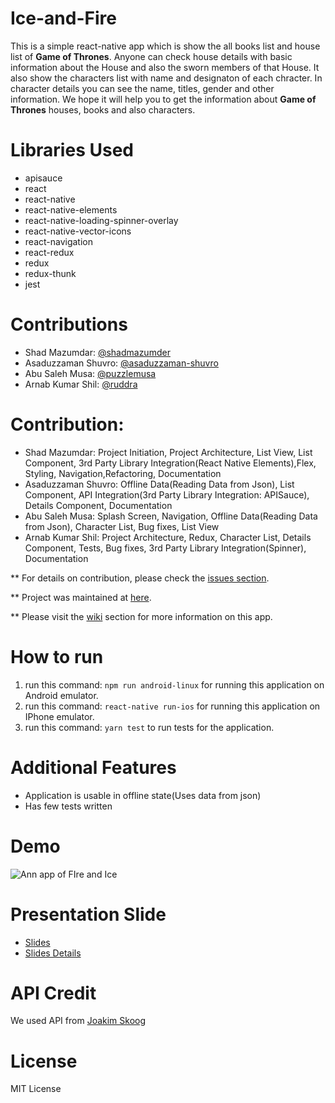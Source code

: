 # Ice-and-Fire
This is a simple react-native app which is show the all books list and house list of <b>Game of Thrones</b>. Anyone can check house details with basic information about the House and also the sworn members of that House. It also show the characters list with name and designaton of each chracter. In character details you can see the name, titles, gender and other information. We hope it will help you to get the information about <b>Game of Thrones</b> houses, books and also characters.

# Libraries Used
 - apisauce
 - react
 - react-native
 - react-native-elements
 - react-native-loading-spinner-overlay
 - react-native-vector-icons
 - react-navigation
 - react-redux
 - redux
 - redux-thunk
 - jest 

# Contributions
- Shad Mazumdar: [@shadmazumder](https://github.com/shadmazumder)
- Asaduzzaman Shuvro: [@asaduzzaman-shuvro](https://github.com/asaduzzaman-shuvro)
- Abu Saleh Musa: [@puzzlemusa](https://github.com/puzzlemusa)
- Arnab Kumar Shil: [@ruddra](https://github.com/ruddra)

# Contribution:
- Shad Mazumdar: Project Initiation, Project Architecture, List View, List Component, 3rd Party Library Integration(React Native Elements),Flex, Styling, Navigation,Refactoring, Documentation
- Asaduzzaman Shuvro: Offline Data(Reading Data from Json), List Component, API Integration(3rd Party Library Integration: APISauce), Details Component, Documentation
- Abu Saleh Musa: Splash Screen, Navigation, Offline Data(Reading Data from Json), Character List, Bug fixes, List View
- Arnab Kumar Shil: Project Architecture, Redux, Character List, Details Component, Tests, Bug fixes, 3rd Party Library Integration(Spinner), Documentation

** For details on contribution, please check the [issues section](https://github.com/shadmazumder/Ice-and-Fire/issues).

** Project was maintained at [here](https://github.com/shadmazumder/Ice-and-Fire/projects/1).

** Please visit the [wiki](https://github.com/shadmazumder/Ice-and-Fire/wiki) section for more information on this app.


# How to run
1. run this command: `npm run android-linux` for running this application on Android emulator.
2. run this command: `react-native run-ios` for running this application on IPhone emulator.
3. run this command: `yarn test` to run tests for the application.

# Additional Features
 - Application is usable in offline state(Uses data from json)
 - Has few tests written

# Demo
![Ann app of FIre and Ice](https://drive.google.com/uc?id=1_Xofs0k3A6Y_Tqy7in77kclxHpF4vpoF)

# Presentation Slide
+ [Slides](https://docs.google.com/presentation/d/1slBgwBmAPH-kIwGkCiKuQjEBGvitEmzAU0LryqD13Yg/edit?usp=sharing)
+ [Slides Details](https://github.com/shadmazumder/Ice-and-Fire/wiki/Slide-Details)

# API Credit
We used API from [Joakim Skoog](https://anapioficeandfire.com)

# License 
MIT License
